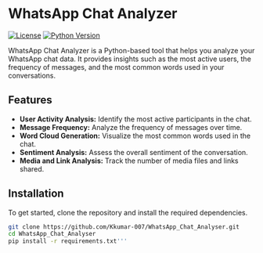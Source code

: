 # WhatsApp Chat Analyzer

[![License](https://img.shields.io/badge/license-MIT-blue.svg)](LICENSE)
[![Python Version](https://img.shields.io/badge/python-3.x-blue.svg)](https://www.python.org/)

WhatsApp Chat Analyzer is a Python-based tool that helps you analyze your WhatsApp chat data. It provides insights such as the most active users, the frequency of messages, and the most common words used in your conversations.

## Features

- **User Activity Analysis:** Identify the most active participants in the chat.
- **Message Frequency:** Analyze the frequency of messages over time.
- **Word Cloud Generation:** Visualize the most common words used in the chat.
- **Sentiment Analysis:** Assess the overall sentiment of the conversation.
- **Media and Link Analysis:** Track the number of media files and links shared.

## Installation

To get started, clone the repository and install the required dependencies.

```bash
git clone https://github.com/Kkumar-007/WhatsApp_Chat_Analyser.git
cd WhatsApp_Chat_Analyser
pip install -r requirements.txt'''

